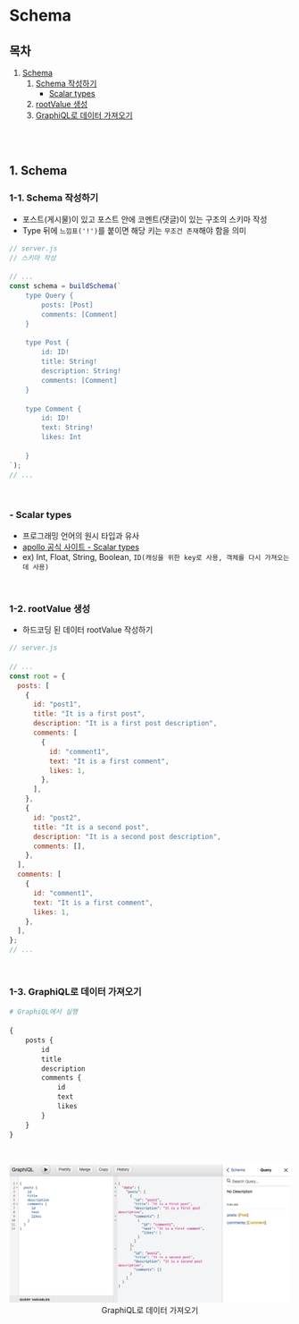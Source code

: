 # Schema

## 목차

1. [Schema](#1-schema)
    1. [Schema 작성하기](#1-1-schema-작성하기)
        - [Scalar types](#--scalar-types)
    2. [rootValue 생성](#1-2-rootvalue-생성)
    3. [GraphiQL로 데이터 가져오기](#1-3-graphiql로-데이터-가져오기)

<br/>
<br/>

## 1. Schema

### 1-1. Schema 작성하기

- 포스트(게시물)이 있고 포스트 안에 코멘트(댓글)이 있는 구조의 스키마 작성
- Type 뒤에 `느낌표('!')`를 붙이면 해당 키는 `무조건 존재`해야 함을 의미

```js
// server.js
// 스키마 작성

// ...
const schema = buildSchema(`
    type Query {
        posts: [Post]
        comments: [Comment]
    }

    type Post {
        id: ID!
        title: String!
        description: String!
        comments: [Comment]
    }

    type Comment {
        id: ID!
        text: String!
        likes: Int

    }
`);
// ...
```

<br/>

### - Scalar types

- 프로그래밍 언어의 원시 타입과 유사
- [apollo 공식 사이트 - Scalar types](https://www.apollographql.com/docs/apollo-server/schema/schema/#scalar-types)
- ex) Int, Float, String, Boolean, `ID(캐싱을 위한 key로 사용, 객체를 다시 가져오는데 사용)`

<br/>

### 1-2. rootValue 생성

- 하드코딩 된 데이터 rootValue 작성하기

```js
// server.js

// ...
const root = {
  posts: [
    {
      id: "post1",
      title: "It is a first post",
      description: "It is a first post description",
      comments: [
        {
          id: "comment1",
          text: "It is a first comment",
          likes: 1,
        },
      ],
    },
    {
      id: "post2",
      title: "It is a second post",
      description: "It is a second post description",
      comments: [],
    },
  ],
  comments: [
    {
      id: "comment1",
      text: "It is a first comment",
      likes: 1,
    },
  ],
};
// ...
```

<br/>

### 1-3. GraphiQL로 데이터 가져오기

```graphql
# GraphiQL에서 실행

{
    posts {
        id
        title
        description
        comments {
            id
            text
            likes
        }
    }
}
```

<br/>

<p align="center">
    <img src="../../assets/img/GraphQL_schema.png" width="700" alt="GraphQL_schema"><br/>
    <span>GraphiQL로 데이터 가져오기</span>
</p>